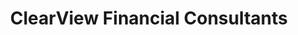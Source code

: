 ---
title: "ClearView Financial Consultants"
url: /aylsham/clearview-financial-consultants/
shop: shop
---